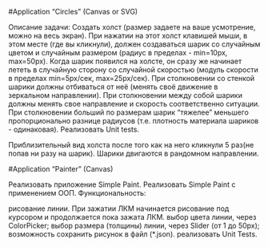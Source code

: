 #Application “Circles” (Canvas or SVG)

Описание задачи: Создать холст (размер задаете на ваше усмотрение, можно на весь экран). При нажатии на этот холст клавишей мыши, в этом месте (где вы кликнули), должен создаваться шарик со случайным цветом и случайным размером (радиус в пределах - min=10px, max=50px). Когда шарик появился на холсте, он сразу же начинает лететь в случайную сторону со случайной скоростью (модуль скорости в пределах min=5px/сек, max=25px/сек). При столкновении со стенкой шарики должны отбиваться от неё (менять своё движение в зеркальном направлении). При столкновении между собой шарики должны менять свое направление и скорость соответственно ситуации. При столкновении больший по размерам шарик “тяжелее” меньшего пропорционально разнице радиусов (т.е. плотность материала шариков - одинаковая). Реализовать Unit tests.

Приблизительный вид холста после того как на него кликнули 5 раз(не попав ни разу на шарик). Шарики двигаются в рандомном направлении.


#Application “Painter” (Canvas)

Реализовать приложение Simple Paint. Реализовать Simple Paint с применением ООП. Функциональность:

рисование линии. При зажатии ЛКМ начинается рисование под курсором и продолжается пока зажата ЛКМ.
выбор цвета линии, через ColorPicker;
выбор размера (толщины) линии, через Slider (от 1 до 50px);
возможность сохранить рисунок в файл (*.json).
реализовать Unit Tests.